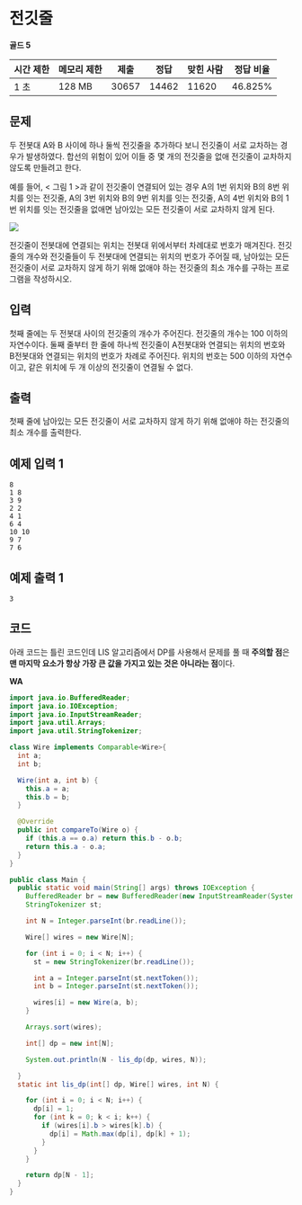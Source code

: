 # 전깃줄

**골드 5**

|시간 제한	|메모리 제한	|제출|	정답	|맞힌 사람	|정답 비율|
|---|---|---|---|---|---|
|1 초|	128 MB|	30657|	14462	|11620	|46.825%|

## 문제 

두 전봇대 A와 B 사이에 하나 둘씩 전깃줄을 추가하다 보니 전깃줄이 서로 교차하는 경우가 발생하였다. 합선의 위험이 있어 이들 중 몇 개의 전깃줄을 없애 전깃줄이 교차하지 않도록 만들려고 한다.

예를 들어, < 그림 1 >과 같이 전깃줄이 연결되어 있는 경우 A의 1번 위치와 B의 8번 위치를 잇는 전깃줄, A의 3번 위치와 B의 9번 위치를 잇는 전깃줄, A의 4번 위치와 B의 1번 위치를 잇는 전깃줄을 없애면 남아있는 모든 전깃줄이 서로 교차하지 않게 된다.

![](https://upload.acmicpc.net/d90221dd-eb80-419f-bdfb-5dd4ebac23af/-/preview/)

전깃줄이 전봇대에 연결되는 위치는 전봇대 위에서부터 차례대로 번호가 매겨진다. 전깃줄의 개수와 전깃줄들이 두 전봇대에 연결되는 위치의 번호가 주어질 때, 남아있는 모든 전깃줄이 서로 교차하지 않게 하기 위해 없애야 하는 전깃줄의 최소 개수를 구하는 프로그램을 작성하시오.

## 입력 

첫째 줄에는 두 전봇대 사이의 전깃줄의 개수가 주어진다. 전깃줄의 개수는 100 이하의 자연수이다. 둘째 줄부터 한 줄에 하나씩 전깃줄이 A전봇대와 연결되는 위치의 번호와 B전봇대와 연결되는 위치의 번호가 차례로 주어진다. 위치의 번호는 500 이하의 자연수이고, 같은 위치에 두 개 이상의 전깃줄이 연결될 수 없다.

## 출력 

첫째 줄에 남아있는 모든 전깃줄이 서로 교차하지 않게 하기 위해 없애야 하는 전깃줄의 최소 개수를 출력한다.

## 예제 입력 1

```
8
1 8
3 9
2 2
4 1
6 4
10 10
9 7
7 6
```

## 예제 출력 1

```
3
```

## 코드 

아래 코드는 틀린 코드인데 LIS 알고리즘에서 DP를 사용해서 문제를 풀 때 **주의할 점**은 **맨 마지막 요소가 항상 가장 큰 값을 가지고 있는 것은 아니라는 점**이다.

**WA**

```java
import java.io.BufferedReader;
import java.io.IOException;
import java.io.InputStreamReader;
import java.util.Arrays;
import java.util.StringTokenizer;

class Wire implements Comparable<Wire>{
  int a;
  int b;

  Wire(int a, int b) {
    this.a = a;
    this.b = b;
  }

  @Override
  public int compareTo(Wire o) {
    if (this.a == o.a) return this.b - o.b;
    return this.a - o.a;
  }
}

public class Main {
  public static void main(String[] args) throws IOException {
    BufferedReader br = new BufferedReader(new InputStreamReader(System.in));
    StringTokenizer st;

    int N = Integer.parseInt(br.readLine());

    Wire[] wires = new Wire[N];

    for (int i = 0; i < N; i++) {
      st = new StringTokenizer(br.readLine());

      int a = Integer.parseInt(st.nextToken());
      int b = Integer.parseInt(st.nextToken());

      wires[i] = new Wire(a, b);
    }

    Arrays.sort(wires);

    int[] dp = new int[N];

    System.out.println(N - lis_dp(dp, wires, N));

  }
  static int lis_dp(int[] dp, Wire[] wires, int N) {

    for (int i = 0; i < N; i++) {
      dp[i] = 1;
      for (int k = 0; k < i; k++) {
        if (wires[i].b > wires[k].b) {
          dp[i] = Math.max(dp[i], dp[k] + 1);
        }
      }
    }

    return dp[N - 1];
  }
}
```
